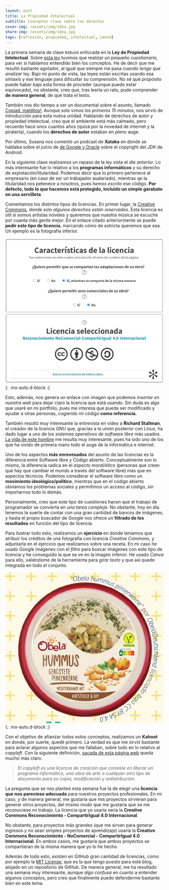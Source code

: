 ```yaml
---
layout: post
title: La Propiedad Intelectual
subtitle: Conceptos clave sobre los derechos
cover-img: /assets/img/idea.jpg
share-img: /assets/img/idea.jpg
tags: [reflexion, propiedad, intelectual, canon]
---
```


La primera semana de clase estuvo enfocada en la **Ley de Propiedad Intelectual**. Sobre [esta ley](https://www.boe.es/eli/es/rdlg/1996/04/12/1/con) tuvimos que realizar un pequeño *cuestionario*, para ver si habíamos entendido bien los conceptos. He de decir que me resultó bastante agotador, al igual que siempre me pasa cuando *tengo que analizar* ley. Bajo mi punto de vista, las leyes están escritas usando esa sintaxis y ese lenguaje para dificultar su comprensión. No sé qué *propósito* puede haber bajo esta forma de proceder (aunque puedo estar equivocado), no obstante, creo que, tras leerla un rato, pude comprender **de manera general**, de qué trata el texto.

También nos dio tiempo a ver un documental sobre el asunto, llamado [Copiad, malditos!](https://www.rtve.es/television/documentales/copiad-malditos/). Aunque solo vimos los *primeros 15 minutos*, nos sirvió de introducción para esta nueva unidad. Hablando de derechos de autor y propiedad intelectual, creo que el ambiente está más calmado, pero recuerdo hace unos cuantos años (quizá por la novedad de internet y la piratería), cuando los **derechos de autor** estaban en pleno auge.

Por último, Susana nos comentó un podcast de **Xataka** en donde se hablaba sobre el juicio de [de Google y Oracle](https://www.xataka.com/legislacion-y-derechos/oracle-google-juicio-copyright-importante-siglo-juego-esta-futuro-software) sobre el copyright del JDK de Android.

En la siguiente clase realizamos un repaso de la ley vista el *día anterior*. Lo más interesante fue lo relativo a los **programas informáticos** y su derecho de explotación/titularidad. Podemos decir que lo primero pertenece al empresario (en caso de ser un trabajador asalariado), mientras qe la titularidad nos petenece a nosotros, pues *hemos escrito* ese código. **Por defecto, todo lo que hacemos está protegido, incluido un simple garabato en una servilleta**.

Comentamos los distintos tipos de licencias. En primer lugar, la [Creative Commons](https://creativecommons.org/), donde solo *algunos derechos están reservados*. Esta licencia es útil si somos artistas nóveles y queremos que nuestra música se escuche por cuanta más gente mejor. En el enlace citado anteriormente se puede **pedir este tipo de licencia**, marcando cómo de estricta queremos que sea. Un ejemplo es la fotografía inferior.

![Licencia CC](/assets/img/licenciacc.JPG){: .mx-auto.d-block :}

Esto, además, nos genera un enlace con imagen que podemos *insertar en nuestra web* para dejar claro la licencia que está usando. Sin duda es algo que usaré en mi portfolio, pues me interesa que pueda ser modificado y ayudar a otras personas, cogiendo mi código **como referencia**.

También resultó muy interesante la entrevista en vídeo a **Richard Stallman**, el creador de la licencia *GNU* que, gracias a la unión posterior con Linux, ha dado lugar a uno de los *sistemas operativos de software libre* más usados. [La vida de este hombre](https://es.wikipedia.org/wiki/Richard_Stallman) me resulta muy interesante, pues ha sido uno de los que ha vivido de primera mano todo el auge de la informática e internet.

Uno de los aspectos **más enrevesados** del asunto de las licencias es la diferencia entre Software libre y Código abierto. Conceptualmente son lo mismo, la diferencia radica en el *aspecto moral/ético* (personas que creen que hay que cambiar el mundo a través del software libre) más que en aspectos técnicos. Podemos considerar el software libre como un **movimiento ideológico/político**, mientras que en el código abierto obviamos los problemas sociales y permitimos un acceso al código, sin importarnos todo lo demás.

Personalmente, creo que este tipo de cuestiones hacen que el trabajo de programador se convierta en *una tarea compleja*. No obstante, hoy en día tenemos la suerte de contar con una gran cantidad de bancos de imágenes, y hasta el propio buscador de Google nos ofrece un **filtrado de los resultados** en función del tipo de licencia.

Para ilustrar todo esto, realizamos un **ejercicio** en donde teníamos que atribuir los créditos de una fotografía con licencia *Creative Commons*, y adjuntarla en el ejercicio que realizamos sobre una receta. En mi caso he usado Google imágenes con el *filtro* para buscar imágenes con este tipo de licencia y he conseguido la que se ve en la imagen inferior. He usado *Canva* para ello, valiéndome de la herramienta para *girar texto* y que así quede integrada en todo el conjunto.

![Receta hummus CC](/assets/img/hummuscc.JPG){: .mx-auto.d-block :}

Con el objetivo de afianzar todos estos conceptos, realizamos un **Kahoot** en donde, por suerte, quedé primero. La verdad es que me sirvió bastante para aclarar algunos aspectos que me fallaban, sobre todo en lo relativo al *copyleft*. Con la siguiente definición, [sacada de esta página web](https://www.arimetrics.com/glosario-digital/copyleft) queda mucho más claro:

> *El copyleft es una licencia de creación que consiste en liberar un programa informático, una obra de arte o cualquier otro tipo de documento para su copia, modificación y redistribución.*

La pregunta que se nos planteó esta semana fue la de elegir una **licencia que nos pareciese adecuada** para nuestros proyectos profesionales. En mi caso, y de manera general, me gustaría que mis proyectos sirvieran para generar otros proyectos, del mismo modo que me gustaría que se me reconociese mi trabajo. La licencia que yo usaría sería la **Creative Commons Reconocimiento - CompartirIgual 4.0 Internacional**.

No obstante, para proyectos más grandes (que me sirvan para generar ingresos y no sean simples proyectos de aprendizaje) usaría 
la **Creative Commons Reconocimiento - NoComercial - CompartirIgual 4.0 Internacional**. En ambos casos, me gustaría que ambos proyectos se compartieran de la misma manera que yo lo he hecho.

Además de todo esto, existen en GitHub gran cantidad de licencias, como por ejemplo la [MIT License](https://github.com/jorgegomezcarrillo/jorgegomezcarrillo.github.io/blob/master/LICENSE), que es la que tengo puesto para este blog, alojado en un repositorio de GitHub. De manera general, me ha resultado una semana muy interesante, aunque *algo confusa* en cuanto a entender algunos conceptos, pero creo que finalmente puedo defenderme bastante bien en este tema.
